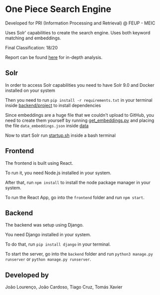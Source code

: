 # One Piece Search Engine
Developed for PRI (Information Processing and Retrieval) @ FEUP - MEIC

Uses Solr' capabilities to create the search engine. Uses both keyword matching and embeddings.

Final Classification: 18/20

Report can be found [here](/report/One_Piece_Search_Engine.pdf) for in-depth analysis.

## Solr

In order to access Solr capabilities you need to have Solr 9.0 and Docker installed on your system

Then you need to run `pip install -r requirements.txt` in your terminal inside [backend/project](/backend/project) to install dependencies

Since embeddings are a huge file that we couldn't upload to GitHub, you need to create them yourself by running [get_embeddings.py](/backend/project/src/scripts/get_embeddings.py) and placing the file ``data_embeddings.json`` inside [data](/backend/project/data/)

Now to start Solr run [startup.sh](backend/project/src/startup.sh) inside a bash terminal

## Frontend

The frontend is built using React.

To run it, you need Node.js installed in your system.

After that, run `npm install` to install the node package manager in your system.

To run the React App, go into the `frontend` folder and run `npm start`.

## Backend

The backend was setup using Django.

You need Django installed in your system.

To do that, run `pip install django` in your terminal.

To start the server, go into the `backend` folder and run `python3 manage.py runserver` or `python manage.py runserver`.

## Developed by
João Lourenço,
João Cardoso,
Tiago Cruz,
Tomás Xavier
